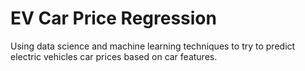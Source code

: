 # EV Car Price Regression
Using data science and machine learning techniques to try to predict electric vehicles car prices based on car features.
